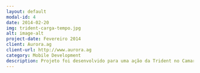 ```yaml
---
layout: default
modal-id: 4
date: 2014-02-20
img: trident-carga-tempo.jpg
alt: image-alt
project-date: Fevereiro 2014
client: Aurora.ag
client-url: http://www.aurora.ag
category: Mobile Development
description: Projeto foi desenvolvido para uma ação da Trident no Camarote Oficial do Galo da Madrugada. Onde os usuários que quisessem dar uma carga de até 30m em seus smartphones, teriam que participar dessa brincadeira que funcionava da seguinte maneira, Em 8 segundos regressivos o usuário tem que tocar o máximo de vezes possível no <b>botão +</b> para a cor de cada marcador ir subindo de acordo com a quantidade de toques e determinar quanto tempo de carga ganharia no seu smartphone.<br><br> O marcador é uma <b>progress bar</b> customizada controlada por um seletor <b>&lt;level-list&gt;</b> que baseado no percentual alcançado chama o seletor <b>&lt;layer-list&gt;</b> que contém "<item><shape><corners /><gradient />" que são os responsáveis por preencher com a cor setada.
---
```


